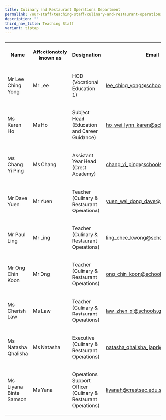 ```yaml
---
title: Culinary and Restaurant Operations Department
permalink: /our-staff/teaching-staff/culinary-and-restaurant-operations/
description: ""
third_nav_title: Teaching Staff
variant: tiptap
---
```

<h3></h3>
<table style="minWidth: 100px">
<colgroup>
<col>
<col>
<col>
<col>
</colgroup>
<tbody>
<tr>
<th rowspan="1" colspan="1">
<p>Name</p>
</th>
<th rowspan="1" colspan="1">
<p>Affectionately
<br>known as</p>
</th>
<th rowspan="1" colspan="1">
<p>Designation</p>
</th>
<th rowspan="1" colspan="1">
<p>Email</p>
</th>
</tr>
<tr>
<td rowspan="1" colspan="1">
<p>Mr Lee Ching Yong</p>
</td>
<td rowspan="1" colspan="1">
<p>Mr Lee</p>
</td>
<td rowspan="1" colspan="1">
<p>HOD (Vocational Education 1)
<br>
</p>
</td>
<td rowspan="1" colspan="1">
<p><a href="mailto:lee_ching_yong@schools.gov.sg" rel="noopener noreferrer nofollow" target="_blank">lee_ching_yong@schools.gov.sg</a>
</p>
</td>
</tr>
<tr>
<td rowspan="1" colspan="1">
<p>Ms Karen Ho</p>
</td>
<td rowspan="1" colspan="1">
<p>Ms Ho</p>
</td>
<td rowspan="1" colspan="1">
<p>Subject Head
<br>(Education and Career Guidance)</p>
</td>
<td rowspan="1" colspan="1">
<p><a href="mailto:ho_wei_lynn_karen@schools.gov.sg" rel="noopener noreferrer nofollow" target="_blank">ho_wei_lynn_karen@schools.gov.sg</a>
</p>
</td>
</tr>
<tr>
<td rowspan="1" colspan="1">
<p>Ms Chang Yi Ping</p>
</td>
<td rowspan="1" colspan="1">
<p>Ms Chang</p>
</td>
<td rowspan="1" colspan="1">
<p>Assistant Year Head
<br>(Crest Academy)</p>
</td>
<td rowspan="1" colspan="1">
<p><a href="mailto:chang_yi_ping@schools.gov.sg" rel="noopener noreferrer nofollow" target="_blank">chang_yi_ping@schools.gov.sg</a>
</p>
</td>
</tr>
<tr>
<td rowspan="1" colspan="1">
<p>Mr Dave Yuen</p>
</td>
<td rowspan="1" colspan="1">
<p>Mr Yuen</p>
</td>
<td rowspan="1" colspan="1">
<p>Teacher
<br>(Culinary &amp; Restaurant Operations)</p>
</td>
<td rowspan="1" colspan="1">
<p><a href="mailto:yuen_wei_dong_dave@schools.gov.sg" rel="noopener noreferrer nofollow" target="_blank">yuen_wei_dong_dave@schools.gov.sg</a>
</p>
</td>
</tr>
<tr>
<td rowspan="1" colspan="1">
<p>Mr Paul Ling</p>
</td>
<td rowspan="1" colspan="1">
<p>Mr Ling</p>
</td>
<td rowspan="1" colspan="1">
<p>Teacher
<br>(Culinary &amp; Restaurant Operations)</p>
</td>
<td rowspan="1" colspan="1">
<p><a href="mailto:ling_chee_kwong@schools.gov.sg" rel="noopener noreferrer nofollow" target="_blank">ling_chee_kwong@schools.gov.sg</a>
</p>
</td>
</tr>
<tr>
<td rowspan="1" colspan="1">
<p>Mr Ong Chin Koon</p>
</td>
<td rowspan="1" colspan="1">
<p>Mr Ong</p>
</td>
<td rowspan="1" colspan="1">
<p>Teacher
<br>(Culinary &amp; Restaurant Operations)</p>
</td>
<td rowspan="1" colspan="1">
<p><a href="mailto:ong_chin_koon@schools.gov.sg" rel="noopener noreferrer nofollow" target="_blank">ong_chin_koon@schools.gov.sg</a>
</p>
</td>
</tr>
<tr>
<td rowspan="1" colspan="1">
<p>Ms Cherish Law</p>
</td>
<td rowspan="1" colspan="1">
<p>Ms Law</p>
</td>
<td rowspan="1" colspan="1">
<p>Teacher
<br>(Culinary &amp; Restaurant Operations)</p>
</td>
<td rowspan="1" colspan="1">
<p><a href="mailto:law_zhen_xi@schools.gov.sg" rel="noopener noreferrer nofollow" target="_blank">law_zhen_xi@schools.gov.sg</a>
</p>
</td>
</tr>
<tr>
<td rowspan="1" colspan="1">
<p>Ms Natasha Qhalisha</p>
</td>
<td rowspan="1" colspan="1">
<p>Ms Natasha</p>
</td>
<td rowspan="1" colspan="1">
<p>Executive
<br>(Culinary &amp; Restaurant Operations)</p>
</td>
<td rowspan="1" colspan="1">
<p><a href="mailto:natasha_qhalisha_japri@schools.gov.sg" rel="noopener noreferrer nofollow" target="_blank">natasha_qhalisha_japri@schools.gov.sg</a>
</p>
</td>
</tr>
<tr>
<td rowspan="1" colspan="1">
<p>Ms Liyana Binte Samson</p>
</td>
<td rowspan="1" colspan="1">
<p>Ms Yana</p>
</td>
<td rowspan="1" colspan="1">
<p>Operations Support Officer
<br>(Culinary &amp; Restaurant Operations)</p>
</td>
<td rowspan="1" colspan="1">
<p><a href="mailto:liyanah@crestsec.edu.sg" rel="noopener noreferrer nofollow" target="_blank">liyanah@crestsec.edu.sg</a>
</p>
</td>
</tr>
</tbody>
</table>
<h4></h4>
<p></p>